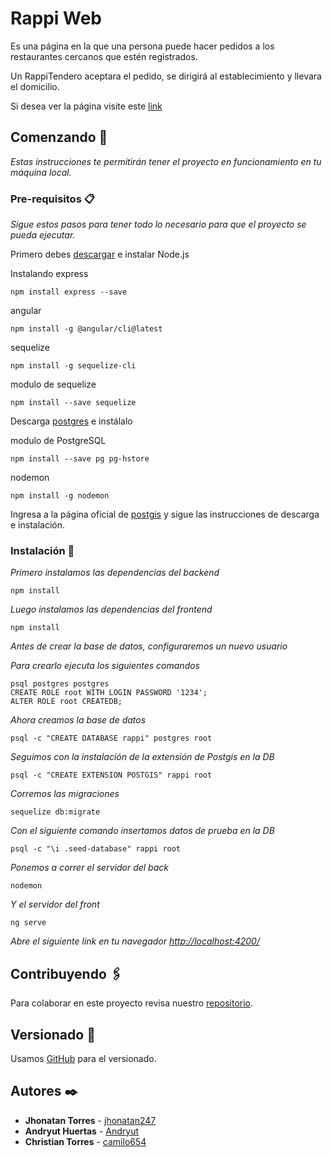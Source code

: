 # Rappi Web

Es una página en la que una persona puede hacer pedidos a los restaurantes cercanos que estén registrados.

Un RappiTendero aceptara el pedido, se dirigirá al establecimiento y llevara el domicilio.

Si desea ver la página visite este [link](https://thinking-park-237514.appspot.com/)

## Comenzando 🚀

_Estas instrucciones te permitirán tener el proyecto en funcionamiento en tu máquina local._


### Pre-requisitos 📋

_Sigue estos pasos para tener todo lo necesario para que el proyecto se pueda ejecutar._


Primero debes [descargar](https://nodejs.org/en/) e instalar Node.js 

Instalando express

```
npm install express --save
```

angular

```
npm install -g @angular/cli@latest
```

sequelize

```
npm install -g sequelize-cli
```

modulo de sequelize

```
npm install --save sequelize
```

Descarga [postgres](https://www.enterprisedb.com/downloads/postgres-postgresql-downloads) e instálalo

modulo de PostgreSQL

```
npm install --save pg pg-hstore
```

nodemon

```
npm install -g nodemon
```

Ingresa a la página oficial de [postgis](https://postgis.net/install/) y sigue las instrucciones de descarga e instalación.



### Instalación 🔧


_Primero instalamos las dependencias del backend_

```
npm install
```

_Luego instalamos las dependencias del frontend_

```
npm install
```

_Antes de crear la base de datos, configuraremos un nuevo usuario_

_Para crearlo ejecuta los siguientes comandos_

```
psql postgres postgres
CREATE ROLE root WITH LOGIN PASSWORD '1234';
ALTER ROLE root CREATEDB;
```

_Ahora creamos la base de datos_

```
psql -c "CREATE DATABASE rappi" postgres root
```

_Seguimos con la instalación de la extensión de Postgis en la DB_

```
psql -c "CREATE EXTENSION POSTGIS" rappi root
```

_Corremos las migraciones_

```
sequelize db:migrate
```

_Con el siguiente comando insertamos datos de prueba en la DB_

```
psql -c "\i .seed-database" rappi root
```

_Ponemos a correr el servidor del back_

```
nodemon
```

_Y el servidor del front_

```
ng serve
```

_Abre el siguiente link en tu navegador [http://localhost:4200/](http://localhost:4200/)_


## Contribuyendo 🖇️

Para colaborar en este proyecto revisa nuestro [repositorio](https://github.com/jhonatan247/Rappi-Lite).


## Versionado 📌

Usamos [GitHub](https://github.com/) para el versionado.

## Autores ✒️

* **Jhonatan Torres** - [jhonatan247](https://github.com/jhonatan247)
* **Andryut Huertas** - [Andryut](https://github.com/Andryut)
* **Christian Torres** - [camilo654](https://github.com/camilo654)
